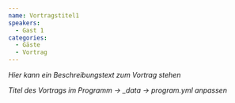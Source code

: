 ```yaml
---
name: Vortragstitel1
speakers:
  - Gast 1
categories:
  - Gäste
  - Vortrag
---
```


*Hier kann ein Beschreibungstext zum Vortrag stehen*

*Titel des Vortrags im Programm -> _data -> program.yml anpassen*